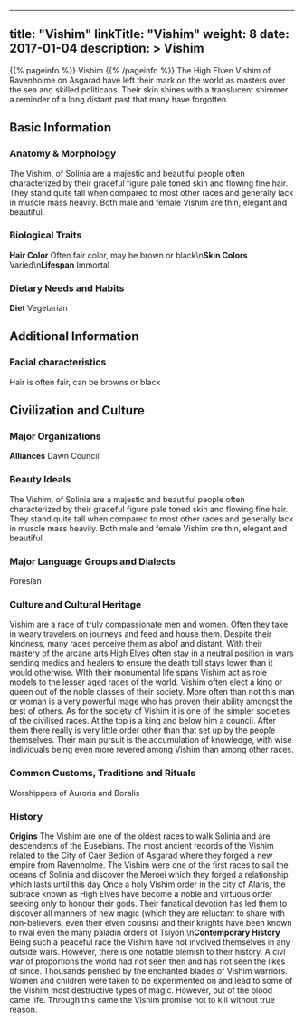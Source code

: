 
---
title: "Vishim"
linkTitle: "Vishim"
weight: 8
date: 2017-01-04
description: >
 Vishim
---

{{% pageinfo %}}
Vishim
{{% /pageinfo %}}
The High Elven Vishim of Ravenholme on Asgarad have left their mark on the world as masters over the sea and skilled politicans. Their skin shines with a translucent shimmer a reminder of a long distant past that many have forgotten

## Basic Information


<div class="">


### Anatomy & Morphology

The Vishim, of Solinia are a majestic and beautiful people often characterized by their graceful figure pale toned skin and flowing fine hair. They stand quite tall when compared to most other races and generally lack in muscle mass heavily. Both male and female Vishim are thin, elegant and beautiful.

### Biological Traits

**Hair Color** Often fair color, may be brown or black\n**Skin Colors** Varied\n**Lifespan** Immortal

### Dietary Needs and Habits

**Diet**  Vegetarian

       

    

## Additional Information


<div class="">
         


### Facial characteristics

Hair is often fair, can be browns or black

        
    

## Civilization and Culture


<div class="">
    

### Major Organizations

**Alliances**  Dawn Council

### Beauty Ideals

The Vishim, of Solinia are a majestic and beautiful people often characterized by their graceful figure pale toned skin and flowing fine hair. They stand quite tall when compared to most other races and generally lack in muscle mass heavily. Both male and female Vishim are thin, elegant and beautiful.

### Major Language Groups and Dialects

Foresian

### Culture and Cultural Heritage

Vishim are a race of truly compassionate men and women. Often they take in weary travelers on journeys and feed and house them. Despite their kindness, many races perceive them as aloof and distant. With their mastery of the arcane arts High Elves often stay in a neutral position in wars sending medics and healers to ensure the death toll stays lower than it would otherwise. WIth their monumental life spans Vishim act as role models to the lesser aged races of the world.  Vishim often elect a king or queen out of the noble classes of their society. More often than not this man or woman is a very powerful mage who has proven their ability amongst the best of others. As for the society of Vishim it is one of the simpler societies of the civilised races. At the top is a king and below him a council. After them there really is very little order other than that set up by the people themselves. Their main pursuit is the accumulation of knowledge, with wise individuals being even more revered among Vishim than among other races.

### Common Customs, Traditions and Rituals

Worshippers of Auroris and Boralis

### History

**Origins**  The Vishim are one of the oldest races to walk Solinia and are descendents of the Eusebians. The most ancient records of the Vishim related to the City of Caer Bedion of Asgarad where they forged a new empire from Ravenholme. The Vishim were one of the first races to sail the oceans of Solinia and discover the Meroei which they forged a relationship which lasts until this day  Once a holy Vishim order in the city of Alaris, the subrace known as High Elves have become a noble and virtuous order seeking only to honour their gods. Their fanatical devotion has led them to discover all manners of new magic (which they are reluctant to share with non-believers, even their elven cousins) and their knights have been known to rival even the many paladin orders of Tsiyon.\n**Contemporary History**  Being such a peaceful race the Vishim have not involved themselves in any outside wars. However, there is one notable blemish to their history. A civl war of proportions the world had not seen then and has not seen the likes of since. Thousands perished by the enchanted blades of Vishim warriors. Women and children were taken to be experimented on and lead to some of the Vishim most destructive types of magic. However, out of the blood came life. Through this came the Vishim promise not to kill without true reason.

    
